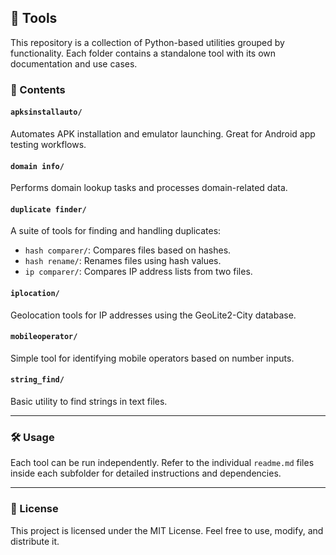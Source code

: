 ## 🧰 Tools

This repository is a collection of Python-based utilities grouped by functionality. Each folder contains a standalone tool with its own documentation and use cases.

### 📁 Contents

#### `apksinstallauto/`
Automates APK installation and emulator launching. Great for Android app testing workflows.

#### `domain info/`
Performs domain lookup tasks and processes domain-related data.

#### `duplicate finder/`
A suite of tools for finding and handling duplicates:
- `hash comparer/`: Compares files based on hashes.
- `hash rename/`: Renames files using hash values.
- `ip comparer/`: Compares IP address lists from two files.

#### `iplocation/`
Geolocation tools for IP addresses using the GeoLite2-City database.

#### `mobileoperator/`
Simple tool for identifying mobile operators based on number inputs.

#### `string_find/`
Basic utility to find strings in text files.

---

### 🛠️ Usage

Each tool can be run independently. Refer to the individual `readme.md` files inside each subfolder for detailed instructions and dependencies.


---

### 📄 License

This project is licensed under the MIT License. Feel free to use, modify, and distribute it.
